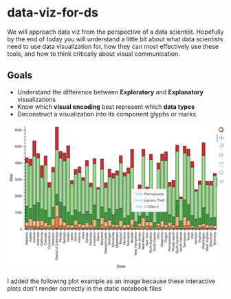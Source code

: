 # data-viz-for-ds

We will approach data viz from the perspective of a data scientist.  Hopefully by the end of today you will understand a little bit about what data scientists need to use data visualization for, how they can most effectively use these tools, and how to think critically about visual communication.

## Goals

* Understand the difference between **Exploratory** and **Explanatory** visualizations
* Know which **visual encoding** best represent which **data types**
* Deconstruct a visualization into its component glyphs or marks.

![bokeh stacked bar chart example](bokeh_plot_ex.png)

I added the following plot example as an image because these interactive plots don't render correctly in the static notebook files
